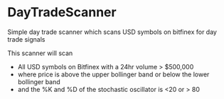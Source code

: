 # DayTradeScanner
Simple day trade scanner which scans USD symbols on bitfinex for day trade signals

This scanner will scan 
- All USD symbols on Bitfinex with a 24hr volume > $500,000
- where price is above the upper bollinger band or below the lower bollinger band
- and the %K and %D of the stochastic oscillator is <20 or > 80

